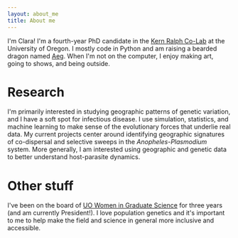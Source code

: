 ```yaml
---
layout: about_me
title: About me
---
```


I'm Clara! I'm a fourth-year PhD candidate in the [Kern Ralph Co-Lab](https://kr-colab.github.io/) at the University of Oregon. 
I mostly code in Python and am raising a bearded dragon named [Aeg](https://clararehmann.github.io/etc/aeg_page). 
When I'm not on the computer, I enjoy making art, going to shows, and being outside.

# Research
I'm primarily interested in studying geographic patterns of genetic variation, and I have a soft spot for infectious disease. 
I use simulation, statistics, and machine learning to make sense of the evolutionary forces that underlie real data.
My current projects center around identifying geographic signatures of co-dispersal and selective sweeps in the *Anopheles*-*Plasmodium* system.
More generally, I am interested using geographic and genetic data to better understand host-parasite dynamics.

# Other stuff

I've been on the board of [UO Women in Graduate Science](blogs.uoregon.edu/uowgs) for three years
(and am currently President!).
I love population genetics and it's important to me to help make the field and science in general more inclusive
and accessible.
